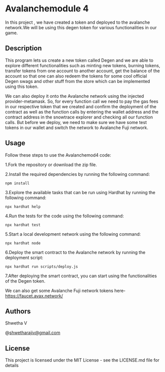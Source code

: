 # Avalanchemodule 4

In this project , we have created a token and deployed to the avalanche network.We will be using this degen token for various functionalities in our game.

## Description

This program lets us create a new token called Degen and we are able to explore different functionalities such as minting new tokens, burning tokens, transfer tokens from one account to another account, get the balance of the account so that one can also redeem the tokens for some cool official Degen swags and other stuff from the store which can be implemented using this token.


We can also deploy it onto the Avalanche network using the injected provider-metamask. So, for every function call we need to pay the gas fees in our respective token that we created and confirm the deployment of the contract as well as the function calls by entering the wallet address and the contract address in the snowtrace explorer and checking all our function calls.
But before we deploy, we need to make sure we have some test tokens in our wallet and switch the network to Avalanche Fuji network.

## Usage

Follow these steps to use the Avalanchemod4 code:

1.Fork the repository or download the zip file.

2.Install the required dependencies by running the following command:

```shell
npm install
```


3.Explore the available tasks that can be run using Hardhat by running the following command:

```shell
npx hardhat help
```

4.Run the tests for the code using the following command:

```shell
npx hardhat test
```

5.Start a local development network using the following command:

```shell
npx hardhat node
```

6.Deploy the smart contract to the Avalanche network by running the deployment script:

```shell
npx hardhat run scripts/deploy.js
```

7.After deploying the smart contract, you can start using the functionalities of the Degen token.

We can also get some Avalanche Fuji network tokens here- https://faucet.avax.network/

## Authors

Shwetha V

@shwetharajiv@gmail.com

## License

This project is licensed under the MIT License - see the LICENSE.md file for details
